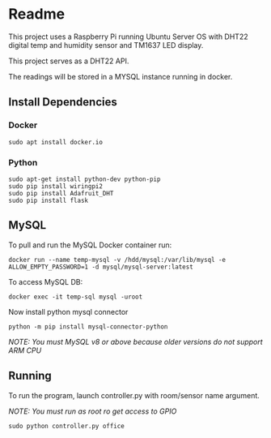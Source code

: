 # Readme

This project uses a Raspberry Pi running Ubuntu Server OS 
with DHT22 digital temp and humidity sensor and TM1637 LED display.

This project serves as a DHT22 API.

The readings will be stored in a MYSQL instance running in docker.

## Install Dependencies

### Docker

```$xslt
sudo apt install docker.io
```

### Python 

```$xslt
sudo apt-get install python-dev python-pip
sudo pip install wiringpi2
sudo pip install Adafruit_DHT
sudo pip install flask
```

## MySQL

To pull and run the MySQL Docker container run:

```$xslt
docker run --name temp-mysql -v /hdd/mysql:/var/lib/mysql -e ALLOW_EMPTY_PASSWORD=1 -d mysql/mysql-server:latest
```

To access MySQL DB: 

```$xslt
docker exec -it temp-sql mysql -uroot
```

Now install python mysql connector

```$xslt
python -m pip install mysql-connector-python 
```

_*NOTE: You must MySQL v8 or above because older versions do not support ARM CPU*_

## Running

To run the program, launch controller.py with room/sensor name argument.

_*NOTE: You must run as root ro get access to GPIO*_

```$xslt
sudo python controller.py office
```
